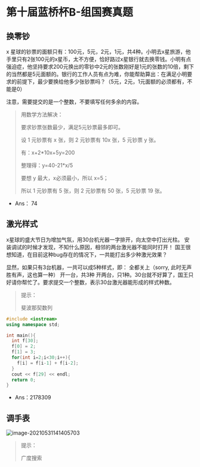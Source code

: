 # 第十届蓝桥杯B-组国赛真题



## 换零钞

x 星球的钞票的面额只有：100元，5元，2元，1元，共4种。小明去x星旅游，他手里只有2张100元的x星币，太不方便，恰好路过x星银行就去换零钱。小明有点强迫症，他坚持要求200元换出的零钞中2元的张数刚好是1元的张数的10倍，剩下的当然都是5元面额的。银行的工作人员有点为难，你能帮助算出：在满足小明要求的前提下，最少要换给他多少张钞票吗？（5元，2元，1元面额的必须都有，不能是0）

注意，需要提交的是一个整数，不要填写任何多余的内容。

> 用数学方法解决：
>
> 要求钞票张数最少，满足5元钞票最多即可。
>
> 设 1 元钞票有 x 张，则 2 元钞票有 10x 张，5 元钞票 y 张。
> 
>有：x+2\*10x+5y=200
> 
>整理得：y=40-21\*x/5
> 
>要想 y 最大，x必须最小，所以 x=5；
> 
>所以 1 元钞票有 5 张，则 2 元钞票有 50 张，5 元钞票 19 张。

- Ans： 74

## 激光样式

x星球的盛大节日为增加气氛，用30台机光器一字排开，向太空中打出光柱。 安装调试的时候才发现，不知什么原因，相邻的两台激光器不能同时打开！ 国王很想知道，在目前这种bug存在的情况下，一共能打出多少种激光效果？

显然，如果只有3台机器，一共可以成5种样式，即： 全都关上（sorry, 此时无声胜有声，这也算一种） 开一台，共3种 开两台，只1种。30台就不好算了，国王只好请你帮忙了。要求提交一个整数，表示30台激光器能形成的样式种数。

>提示：
>
>斐波那契数列

```c++
#include <iostream>
using namespace std;

int main(){
  int f[30];
  f[0] = 2;
  f[1] = 3;
  for(int i=2;i<30;i++){
    f[i] = f[i-1] + f[i-2];
  }
  cout << f[29] << endl;
  return 0;
}
```

- Ans：2178309

## 调手表

![image-20210531141405703](https://gitee.com/coronapolvo/images/raw/master/20210531141408image-20210531141405703.png)

>提示：
>
>广度搜索








